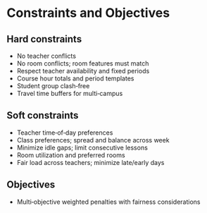 # Constraints and Objectives

## Hard constraints

- No teacher conflicts
- No room conflicts; room features must match
- Respect teacher availability and fixed periods
- Course hour totals and period templates
- Student group clash‑free
- Travel time buffers for multi‑campus

## Soft constraints

- Teacher time‑of‑day preferences
- Class preferences; spread and balance across week
- Minimize idle gaps; limit consecutive lessons
- Room utilization and preferred rooms
- Fair load across teachers; minimize late/early days

## Objectives

- Multi‑objective weighted penalties with fairness considerations
